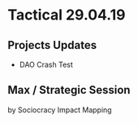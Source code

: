 # Tactical 29.04.19

## Projects Updates

* DAO Crash Test

## Max / Strategic Session

by Sociocracy Impact Mapping

